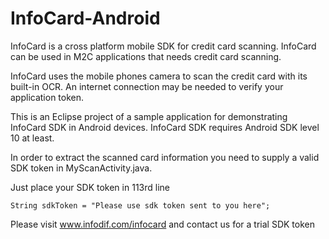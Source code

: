 # InfoCard-Android
InfoCard is a cross platform mobile SDK for credit card scanning. InfoCard can be used in M2C applications that needs credit card scanning. 

InfoCard uses the mobile phones camera to scan the credit card with its built-in OCR. An internet connection may be needed to verify your application token.

This is an Eclipse project of a sample application for demonstrating InfoCard SDK in Android devices. InfoCard SDK requires  Android SDK level 10 at least. 

In order to extract the scanned card information you need to supply a valid SDK token in MyScanActivity.java. 

Just place your SDK token in 113rd line

```
String sdkToken = "Please use sdk token sent to you here";
```

Please visit www.infodif.com/infocard and contact us for a trial SDK token 
